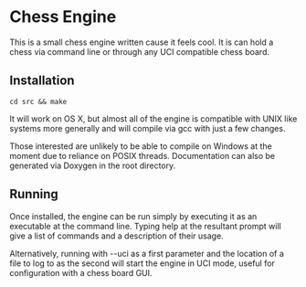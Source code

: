 Chess Engine
============

This is a small chess engine written cause it feels cool. It is can hold a chess via command line or through any UCI compatible chess board.

Installation
-----------

    cd src && make

It will work on OS X, but almost all of the engine is compatible with UNIX like systems more generally and will compile via gcc with just a few changes.

Those interested are unlikely to be able to compile on Windows at the moment due to reliance on POSIX threads. Documentation can also be generated via Doxygen in the root directory.

Running
-------

Once installed, the engine can be run simply by executing it as an executable at the command line. Typing help at the resultant prompt will give a list of commands and a description of their usage.

Alternatively, running with --uci as a first parameter and the location of a file to log to as the second will start the engine in UCI mode, useful for configuration with a chess board GUI.

